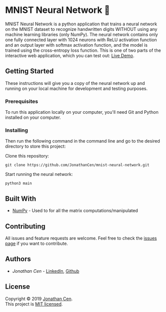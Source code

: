 # MNIST Neural Network 🔢

MNIST Neural Network is a python application that trains a neural network on the MNIST dataset to recognize handwritten digits WITHOUT using any machine learning libraries (only NumPy). The neural network contains only one fully connected layer with 1024 neurons with ReLU activation function and an output layer with softmax activation function, and the model is trained using the cross-entropy loss function. This is one of two parts of the interactive web application, which you can test out: [Live Demo](https://ctran20.github.io/mnist_ml_webapp/).

## Getting Started

These instructions will give you a copy of the neural network up and running on
your local machine for development and testing purposes.

### Prerequisites

To run this application locally on your computer, you'll need Git and Python installed on your computer.

### Installing

Then run the following command in the command line and go to the desired directory to store this project:

Clone this repository:

    git clone https://github.com/JonathanCen/mnist-neural-network.git

Start running the neural network:

    python3 main

## Built With

- [NumPy](https://numpy.org/) - Used to for all the matrix computations/manipulated

## Contributing

All issues and feature requests are welcome.
Feel free to check the [issues page](https://github.com/JonathanCen/mnist-neural-network/issues) if you want to contribute.

## Authors

- _Jonathan Cen_ - [LinkedIn](https://www.linkedin.com/in/jonathancen/), [Github](https://github.com/JonathanCen)

## License

Copyright © 2019 [Jonathan Cen](<ADD PERSONAL WEBSITE LINK>).\
This project is [MIT licensed](https://github.com/JonathanCen/mnist-neural-network/blob/main/LICENSE).

